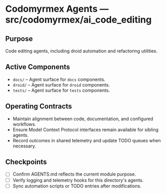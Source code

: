 # Codomyrmex Agents — src/codomyrmex/ai_code_editing

## Purpose
Code editing agents, including droid automation and refactoring utilities.

## Active Components
- `docs/` – Agent surface for `docs` components.
- `droid/` – Agent surface for `droid` components.
- `tests/` – Agent surface for `tests` components.

## Operating Contracts
- Maintain alignment between code, documentation, and configured workflows.
- Ensure Model Context Protocol interfaces remain available for sibling agents.
- Record outcomes in shared telemetry and update TODO queues when necessary.

## Checkpoints
- [ ] Confirm AGENTS.md reflects the current module purpose.
- [ ] Verify logging and telemetry hooks for this directory's agents.
- [ ] Sync automation scripts or TODO entries after modifications.

